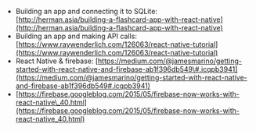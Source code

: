 * Building an app and connecting it to SQLite: [http://herman.asia/building-a-flashcard-app-with-react-native](http://herman.asia/building-a-flashcard-app-with-react-native)
* Building an app and making API calls: [https://www.raywenderlich.com/126063/react-native-tutorial](https://www.raywenderlich.com/126063/react-native-tutorial)
* React Native & firebase: [https://medium.com/@jamesmarino/getting-started-with-react-native-and-firebase-ab1f396db549\#.icqpb3941](https://medium.com/@jamesmarino/getting-started-with-react-native-and-firebase-ab1f396db549#.icqpb3941)
* [https://firebase.googleblog.com/2015/05/firebase-now-works-with-react-native\_40.html](https://firebase.googleblog.com/2015/05/firebase-now-works-with-react-native_40.html)

